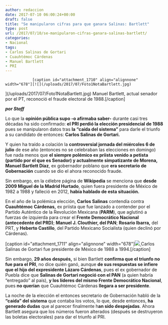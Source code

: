 ```yaml
---
author: redaccion
date: 2017-07-10 06:00:24+00:00
draft: false
title: "Se manipularon cifras para que ganara Salinas: Bartlett"
type: post
url: /2017/07/10/se-manipularon-cifras-ganara-salinas-bartlett/
categories:
- Nacional
tags:
- Carlos Salinas de Gortari
- Cuauhtémoc Cárdenas
- Manuel Bartlett
- PRI
---
```



				[caption id="attachment_1710" align="alignnone" width="678"][![](/uploads/2017/07/Foto1NotaBartlett.jpg)
](/uploads/2017/07/Foto1NotaBartlett.jpg) Manuel Bartlett, actual senador por el PT, reconoció el fraude electoral de 1988.[/caption]

_**por Staff**_

Lo que la **opinión pública supo -o afirmaba saber-** durante casi tres décadas ha sido confirmado: **el PRI perdió la elección presidencial de 1988** pues se manipularon datos tras **la “caída del sistema”** para darle el triunfo a su candidato de entonces: **Carlos Salinas de Gortari.**

Y quien ha traído a colación la **controversial jornada del miércoles 6 de julio** de ese año (entonces no se celebraban las elecciones en domingo) fue nada menos que **el siempre polémico ex priista venido a petista (partido por el que es Senador) y actualmente simpatizante de Morena, Manuel Bartlett Díaz**, ex gobernador poblano que **era secretario de Gobernación** cuando se dio el ahora reconocido fraude.

Sin embargo, en la célebre página de **Wikipedia** se menciona que **desde 2009 Miguel de la Madrid Hurtado**, quien fuera presidente de México de 1982 a 1988 y falleció en 2012, **había hablado de esta situación.**

En el año de la polémica elección, **Carlos Salinas** contendía contra **Cuauhtémoc Cárdenas,** ex priista que fue lanzado a contender por el Partido Auténtico de la Revolución Mexicana (**PARM**), que aglutinó a fuerzas de izquierda para crear el **Frente Democrático Nacional (antecedente del PRD)**; **Manuel J. Clouthier, del PAN**; **Rosario Ibarra,** del PRT, y **Heberto Castillo**, del Partido Mexicano Socialista (quien declinó por Cárdenas).

[caption id="attachment_1711" align="alignnone" width="678"][![](/uploads/2017/07/Foto2NotaBartlett.jpg)
](/uploads/2017/07/Foto2NotaBartlett.jpg) Carlos Salinas de Gortari fue presidente de México de 1988 a 1994.[/caption]

Sin embargo, **29 años después,** si bien Bartlett **confirma que el triunfo no fue para el PRI**, no dice quién ganó, aunque **de sus respuestas se infiere que el hijo del expresidente Lázaro Cárdenas**, pues el ex gobernador de Puebla dice que **Salinas de Gortari negoció con el PAN** (a quien habría “entregado” al país), **y los líderes del mismo Frente Democrático Nacional**, pues **no querían** que Cuauhtémoc Cárdenas **llegara a ser presidente**.

La noche de la elección el entonces secretario de Gobernación habló de la **“caída” del sistema** que contaba los votos, lo que, desde entonces, **ha generado dudas** que al parecer finalmente h**an sido despejadas**. Ahora Bartlett asegura que los números fueron alterados (después se destruyeron las boletas electorales) para dar el triunfo al PRI.		
